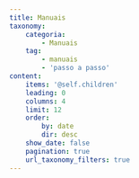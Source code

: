 ```yaml
---
title: Manuais
taxonomy:
    categoria:
        - Manuais
    tag:
        - manuais
        - 'passo a passo'
content:
    items: '@self.children'
    leading: 0
    columns: 4
    limit: 12
    order:
        by: date
        dir: desc
    show_date: false
    pagination: true
    url_taxonomy_filters: true
---
```


